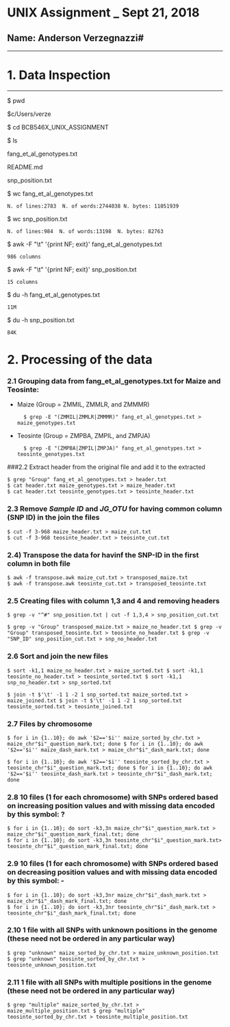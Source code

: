 
# UNIX Assignment _ Sept 21, 2018

## Name: Anderson Verzegnazzi#
___


# 1. Data Inspection
______

$ pwd

$c/Users/verze

$ cd BCB546X_UNIX_ASSIGNMENT

$ ls

fang_et_al_genotypes.txt 

README.md

snp_position.txt

$ wc fang_et_al_genotypes.txt

	N. of lines:2783  N. of words:2744038 N. bytes: 11051939

$ wc snp_position.txt

  	N. of lines:984  N. of words:13198  N. bytes: 82763

$ awk -F "\t" '{print NF; exit}' fang_et_al_genotypes.txt

	986 columns

$ awk -F "\t" '{print NF; exit}' snp_position.txt

	15 columns

$ du -h fang_et_al_genotypes.txt

	11M

$ du -h snp_position.txt

	84K



# 2. Processing of the data

### 2.1 Grouping data from fang_et_al_genotypes.txt  for Maize and Teosinte:

- Maize (Group = ZMMIL, ZMMLR, and ZMMMR)


		$ grep -E "(ZMMIL|ZMMLR|ZMMMR)" fang_et_al_genotypes.txt > maize_genotypes.txt


- Teosinte (Group = ZMPBA, ZMPIL, and ZMPJA)

		$ grep -E "(ZMPBA|ZMPIL|ZMPJA)" fang_et_al_genotypes.txt > teosinte_genotypes.txt


###2.2 Extract header from the original file and add it to the extracted

	$ grep "Group" fang_et_al_genotypes.txt > header.txt
 	$ cat header.txt maize_genotypes.txt > maize_header.txt 
 	$ cat header.txt teosinte_genotypes.txt > teosinte_header.txt

### 2.3 Remove *Sample ID* and *JG_OTU* for having common column (SNP ID) in  the join the files

 	$ cut -f 3-968 maize_header.txt > maize_cut.txt 
 	$ cut -f 3-968 teosinte_header.txt > teosinte_cut.txt

### 2.4) Transpose the data for havinf the SNP-ID in the first column in both file

 	$ awk -f transpose.awk maize_cut.txt > transposed_maize.txt
 	$ awk -f transpose.awk teosinte_cut.txt > transposed_teosinte.txt

### 2.5 Creating files with column 1,3 and 4 and removing headers

	$ grep -v "^#" snp_position.txt | cut -f 1,3,4 > snp_position_cut.txt

	$ grep -v "Group" transposed_maize.txt > maize_no_header.txt $ grep -v "Group" transposed_teosinte.txt > teosinte_no_header.txt $ grep -v "SNP_ID" snp_position_cut.txt > snp_no_header.txt

### 2.6 Sort and join the new files

	$ sort -k1,1 maize_no_header.txt > maize_sorted.txt $ sort -k1,1 teosinte_no_header.txt > teosinte_sorted.txt $ sort -k1,1 snp_no_header.txt > snp_sorted.txt

	$ join -t $'\t' -1 1 -2 1 snp_sorted.txt maize_sorted.txt > maize_joined.txt $ join -t $'\t' -1 1 -2 1 snp_sorted.txt teosinte_sorted.txt > teosinte_joined.txt

### 2.7 Files by chromosome 

	$ for i in {1..10}; do awk '$2=='$i'' maize_sorted_by_chr.txt > maize_chr"$i"_question_mark.txt; done $ for i in {1..10}; do awk '$2=='$i'' maize_dash_mark.txt > maize_chr"$i"_dash_mark.txt; done

	$ for i in {1..10}; do awk '$2=='$i'' teosinte_sorted_by_chr.txt > teosinte_chr"$i"_question_mark.txt; done $ for i in {1..10}; do awk '$2=='$i'' teosinte_dash_mark.txt > teosinte_chr"$i"_dash_mark.txt; done



### 2.8 10 files (1 for each chromosome) with SNPs ordered based on increasing position values and with missing data encoded by this symbol: ?

	$ for i in {1..10}; do sort -k3,3n maize_chr"$i"_question_mark.txt > maize_chr"$i"_question_mark_final.txt; done
	$ for i in {1..10}; do sort -k3,3n teosinte_chr"$i"_question_mark.txt> teosinte_chr"$i"_question_mark_final.txt; done

### 2.9 10 files (1 for each chromosome) with SNPs ordered based on decreasing position values and with missing data encoded by this symbol: -

	$ for i in {1..10}; do sort -k3,3nr maize_chr"$i"_dash_mark.txt > maize_chr"$i"_dash_mark_final.txt; done
	$ for i in {1..10}; do sort -k3,3nr teosinte_chr"$i"_dash_mark.txt > teosinte_chr"$i"_dash_mark_final.txt; done

### 2.10 1 file with all SNPs with unknown positions in the genome (these need not be ordered in any particular way)

	$ grep "unknown" maize_sorted_by_chr.txt > maize_unknown_position.txt $ grep "unknown" teosinte_sorted_by_chr.txt > teosinte_unknown_position.txt

### 2.11  1 file with all SNPs with multiple positions in the genome (these need not be ordered in any particular way)

	$ grep "multiple" maize_sorted_by_chr.txt > maize_multiple_position.txt $ grep "multiple" teosinte_sorted_by_chr.txt > teosinte_multiple_position.txt
